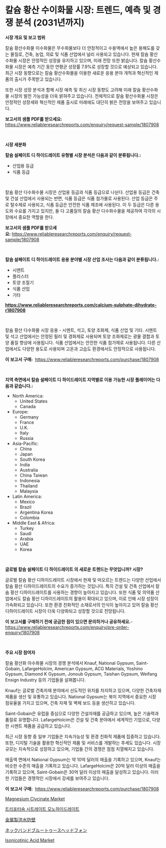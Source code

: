 <p><h1>칼슘 황산 수이화물 시장: 트렌드, 예측 및 경쟁 분석 (2031년까지)</h1></p><p><strong>시장 개요 및 보고 범위</strong></p>
<p><p>칼슘 황산수화물 이수화물은 무수화물보다 더 안정적이고 수용액에서 높은 용해도를 갖는 물질로, 건축, 농업, 의료 및 식품 산업에서 널리 사용되고 있습니다. 현재 칼슘 황산수화물 시장은 안정적인 성장을 유지하고 있으며, 미래 전망 또한 밝습니다. 칼슘 황산수화물 시장은 예측 기간 동안 연평균 성장률 7.9%로 성장할 것으로 예상되고 있습니다. 최근 시장 동향으로는 칼슘 황산수화물을 이용한 새로운 응용 분야 개척과 혁신적인 제품의 출시가 주목받고 있습니다.</p><p>또한 시장 성장 분석과 함께 시장 예측 및 최신 시장 동향도 고려해 미래 칼슘 황산수화물 시장의 발전 가능성을 더욱 밝혀주고 있습니다. 전체적으로 칼슘 황산수화물 시장은 안정적인 성장세와 혁신적인 제품 출시로 미래에도 대단히 밝은 전망을 보여주고 있습니다.</p></p>
<p><strong>보고서의 샘플 PDF를 받으세요:</strong> <a href="https://www.reliableresearchreports.com/enquiry/request-sample/1807908">https://www.reliableresearchreports.com/enquiry/request-sample/1807908</a></p>
<p>&nbsp;</p>
<p><strong>시장 세분화</strong></p>
<p><strong>칼슘 설페이트 디 하이드레이트 유형별 시장 분석은 다음과 같이 분류됩니다.:</strong></p>
<p><ul><li>산업용 등급</li><li>식품 등급</li></ul></p>
<p>&nbsp;</p>
<p><p>칼슘 황산 다수화수물 시장은 산업용 등급과 식품 등급으로 나뉜다. 산업용 등급은 건축 및 건설 산업에서 사용되는 반면, 식품 등급은 식품 첨가물로 사용된다. 산업 등급은 주로 탈수제로 사용되고, 식품 등급은 안전한 식품 제조에 사용된다. 이 두 등급은 다른 용도와 수요를 가지고 있지만, 둘 다 고품질의 칼슘 황산 다수화수물을 제공하여 각각의 시장에서 중요한 역할을 한다.</p></p>
<p><strong>보고서의 샘플 PDF를 받으세요:</strong>&nbsp;<a href="https://www.reliableresearchreports.com/enquiry/request-sample/1807908">https://www.reliableresearchreports.com/enquiry/request-sample/1807908</a></p>
<p>&nbsp;</p>
<p><strong> 칼슘 설페이트 디 하이드레이트 응용 분야별 시장 산업 조사는 다음과 같이 분류됩니다.:</strong></p>
<p><ul><li>시멘트</li><li>플라스터</li><li>토양 조절기</li><li>식품 산업</li><li>기타</li></ul></p>
<p><strong><a href="https://www.reliableresearchreports.com/calcium-sulphate-dihydrate-r1807908">https://www.reliableresearchreports.com/calcium-sulphate-dihydrate-r1807908</a></strong></p>
<p>&nbsp;</p>
<p><p>칼슘 황산 다수화물 시장 응용 - 시멘트, 석고, 토양 조화제, 식품 산업 및 기타. 시멘트 및 석고 산업에서는 안정된 필러 및 경화제로 사용되며 토양 조화제로는 광물 결합과 토양 품질 향상에 사용됩니다. 식품 산업에서는 안전한 식품 첨가제로 사용됩니다. 다른 산업에서도 다양한 용도로 사용되며 고온과 고습도 환경에서도 안정적으로 사용됩니다.</p></p>
<p><strong>이 보고서 구매:</strong>&nbsp; <a href="https://www.reliableresearchreports.com/purchase/1807908">https://www.reliableresearchreports.com/purchase/1807908</a></p>
<p>&nbsp;</p>
<p><strong>지역 측면에서 칼슘 설페이트 디 하이드레이트 지역별로 이용 가능한 시장 플레이어는 다음과 같습니다.:</strong></p>
<p><ul>
    <li>
        North America:
        <ul>
            <li>United States</li>
            <li>Canada</li>
        </ul>
    </li>
    <li>
        Europe:
        <ul>
            <li>Germany</li>
            <li>France</li>
            <li>U.K.</li>
            <li>Italy</li>
            <li>Russia</li>
        </ul>
    </li>
    <li>
        Asia-Pacific:
        <ul>
            <li>China</li>
            <li>Japan</li>
            <li>South Korea</li>
            <li>India</li>
            <li>Australia</li>
            <li>China Taiwan</li>
            <li>Indonesia</li>
            <li>Thailand</li>
            <li>Malaysia</li>
        </ul>
    </li>
    <li>
        Latin America:
        <ul>
            <li>Mexico</li>
            <li>Brazil</li>
            <li>Argentina Korea</li>
            <li>Colombia</li>
        </ul>
    </li>
    <li>
        Middle East & Africa:
        <ul>
            <li>Turkey</li>
            <li>Saudi</li>
            <li>Arabia</li>
            <li>UAE</li>
            <li>Korea</li>
        </ul>
    </li>
    </ul></p>
<p>&nbsp;</p>
<p><strong>글로벌 칼슘 설페이트 디 하이드레이트 의 새로운 트렌드는 무엇입니까? 시장?</strong></p>
<p><p>글로벌 칼슘 황산 디하이드레이트 시장에서 현재 및 떠오르는 트렌드는 다양한 산업에서 칼슘 황산 디하이드레이트의 수요가 증가하는 것입니다. 특히 건설 및 건축 산업에서 칼슘 황산 디하이드레이트를 사용하는 경향이 높아지고 있습니다. 또한 식품 및 의약품 산업에서도 칼슘 황산 디하이드레이트의 활용이 확대되고 있으며, 이로 인해 시장 성장이 가속화되고 있습니다. 또한 환경 친화적인 소재로서의 인식이 높아지고 있어 칼슘 황산 디하이드레이트 시장이 더욱 다양화되고 성장할 것으로 전망됩니다.</p></p>
<p><strong>이 보고서를 구매하기 전에 궁금한 점이 있으면 문의하거나 공유하세요.</strong>- <a href="https://www.reliableresearchreports.com/enquiry/pre-order-enquiry/1807908">https://www.reliableresearchreports.com/enquiry/pre-order-enquiry/1807908</a></p>
<p>&nbsp;</p>
<p><strong>주요 시장 참여자</strong></p>
<p><p>칼슘 황산화 아수화물 시장의 경쟁 분석에서 Knauf, National Gypsum, Saint-Gobain, LafargeHolcim, American Gypsum, ACG Materials, Yoshino Gypsum, Diamond K Gypsum, Jonoub Gypsum, Taishan Gypsum, Weifang Ensign Industry 등의 기업들을 살펴봅니다. </p><p>Knauf는 글로벌 건축자재 분야에서 선도적인 위치를 차지하고 있으며, 다양한 건축자재 제품을 생산 및 유통하고 있습니다. National Gypsum는 북미 지역에서 중요한 시장 점유율을 가지고 있으며, 건축 자재 및 벽체 보드 등을 생산하고 있습니다. </p><p>Saint-Gobain은 유럽을 중심으로 다양한 건설자재를 공급하고 있으며, 높은 기술력과 품질로 유명합니다. LafargeHolcim은 건설 및 건축 분야에서 세계적인 기업으로, 다양한 시멘트 제품을 공급하고 있습니다. </p><p>최근 시장 동향 중 일부 기업들은 지속가능성 및 환경 친화적 제품에 집중하고 있습니다. 또한, 디지털 기술을 활용한 혁신적인 제품 및 서비스를 개발하는 추세도 있습니다. 시장 규모는 지속적으로 성장하고 있으며, 기업들 간의 경쟁은 점점 치열해지고 있습니다. </p><p>매출액 면에서 National Gypsum는 약 10억 달러의 매출을 기록하고 있으며, Knauf는 비슷한 수준의 매출을 기록하고 있습니다. LafargeHolcim은 20억 달러 이상의 매출을 기록하고 있으며, Saint-Gobain은 30억 달러 이상의 매출을 달성하고 있습니다. 이러한 기업들은 경쟁적인 시장에서 강세를 보여주고 있습니다.</p></p>
<p><strong>이 보고서 구매:</strong>&nbsp;&nbsp;<a href="https://www.reliableresearchreports.com/purchase/1807908">https://www.reliableresearchreports.com/purchase/1807908</a></p>
<p><p><a href="https://issuu.com/reportprime-2/docs/magnesium-clycinate-market-size-2030.pptx">Magnesium Clycinate Market</a></p><p><a href="https://github.com/JackieFauhey9089475/Market-Research-Report-List-1/blob/main/511382639058.md">트리포타슘 시트레이트 모노하이드레이트</a></p><p><a href="https://github.com/AaronVargas43/Market-Research-Report-List-1/blob/main/964808042610.md">金属製洪水防壁</a></p><p><a href="https://github.com/CloydAbbott2023/Market-Research-Report-List-1/blob/main/205081942611.md">ネックバンドブルートゥースヘッドフォン</a></p><p><a href="https://issuu.com/reportprime-2/docs/isonicotinic-acid-market-size-2030.pptx">Isonicotinic Acid Market</a></p></p>